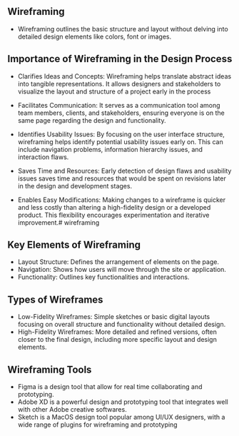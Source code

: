 ## Wireframing
- Wireframing outlines the basic structure and layout without delving into detailed design elements like colors, font or images.

## Importance of Wireframing in the Design Process
- Clarifies Ideas and Concepts: Wireframing helps translate abstract ideas into tangible representations. It allows designers and stakeholders to visualize the layout and structure of a project early in the process

- Facilitates Communication: It serves as a communication tool among team members, clients, and stakeholders, ensuring everyone is on the same page regarding the design and functionality.

- Identifies Usability Issues: By focusing on the user interface structure, wireframing helps identify potential usability issues early on. This can include navigation problems, information hierarchy issues, and interaction flaws.

- Saves Time and Resources: Early detection of design flaws and usability issues saves time and resources that would be spent on revisions later in the design and development stages.

- Enables Easy Modifications: Making changes to a wireframe is quicker and less costly than altering a high-fidelity design or a developed product. This flexibility encourages experimentation and iterative improvement.# wireframing

## Key Elements of Wireframing
- Layout Structure: Defines the arrangement of elements on the page.
- Navigation: Shows how users will move through the site or application.
- Functionality: Outlines key functionalities and interactions.

## Types of Wireframes
- Low-Fidelity Wireframes: Simple sketches or basic digital layouts focusing on overall structure and functionality without detailed design.
- High-Fidelity Wireframes: More detailed and refined versions, often closer to the final design, including more specific layout and design elements.

## Wireframing Tools
- Figma is a design tool that allow for real time collaborating and prototyping.
- Adobe XD is a powerful design and prototyping tool that integrates well with other Adobe creative softwares.
- Sketch is a MacOS design tool popular among UI/UX designers, with a wide range of plugins for wireframing and prototyping

